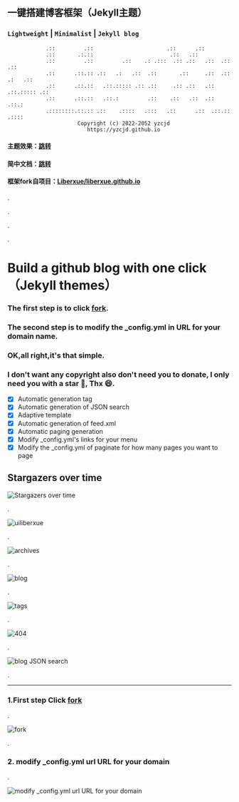 ## 一键搭建博客框架（Jekyll主题）

### ``Lightweight``  |  ``Minimalist``  |  ``Jekyll blog``

                .::         .::                       .::      .::                 
                .::       .:.::                        .::   .::                    
                .::         .::         .::    .: .:::  .:: .::   .::  .::   .::    
                .::      .::.:: .::   .:   .::  .::       .::     .::  .:: .:   .:: 
                .::      .::.::   .::.::::: .:: .::     .:: .::   .::  .::.::::: .::
                .::      .::.::   .::.:         .::    .::   .::  .::  .::.:        
                .::::::::.::.:: .::    .::::   .:::   .::      .::  .::.::  .::::   
                          Copyright (c) 2022-2052 yzcjd
                             https://yzcjd.github.io

#### 主题效果：[跳转](http://yzcjd.github.io)
#### 简中文档：[跳转](/ChinaREADME.md)
#### 框架fork自项目：[Liberxue/liberxue.github.io](https://github.com/Liberxue/liberxue.github.io)

.

.

.

.

# Build a github blog with one click（Jekyll themes）

### The first step is to click [fork](https://github.com/liberxue/liberxue.github.io/fork).

### The second step is to modify the _config.yml in URL for your domain name.

### OK,all right,it's that simple.

### I don't want any copyright also don't need you to donate, I only need you with a star 🌟, Thx 😄.

- [x] Automatic generation tag
- [x] Automatic generation of JSON search
- [x] Adaptive template
- [x] Automatic generation of feed.xml
- [x] Automatic paging generation
- [x] Modify _config.yml's links for your menu
- [x] Modify the _config.yml of paginate for how many pages you want to page

## Stargazers over time

![Stargazers over time](https://starchart.cc/Liberxue/liberxue.github.io.svg)

.

![uiliberxue](https://raw.githubusercontent.com/Liberxue/liberxue.github.io/master/thumbnails/ui.jpg) 

.

![archives](https://raw.githubusercontent.com/Liberxue/liberxue.github.io/master/thumbnails/archives.png) 

.

![blog](https://raw.githubusercontent.com/Liberxue/liberxue.github.io/master/thumbnails/blog.png) 

.

![tags](https://raw.githubusercontent.com/Liberxue/liberxue.github.io/master/thumbnails/tags.png) 

.

![404](https://raw.githubusercontent.com/Liberxue/liberxue.github.io/master/thumbnails/404.png) 

.

![blog JSON search](https://raw.githubusercontent.com/Liberxue/liberxue.github.io/master/thumbnails/01.gif) 

.

----------

### 1.First step Click [fork](https://github.com/Liberxue/liberxue.github.io#fork-destination-box)

.

![fork](https://raw.githubusercontent.com/Liberxue/liberxue.github.io/master/thumbnails/02.gif)

.

### 2. modify _config.yml url URL for your domain

.

![modify _config.yml url URL for your domain](https://raw.githubusercontent.com/Liberxue/liberxue.github.io/master/thumbnails/04.gif)
